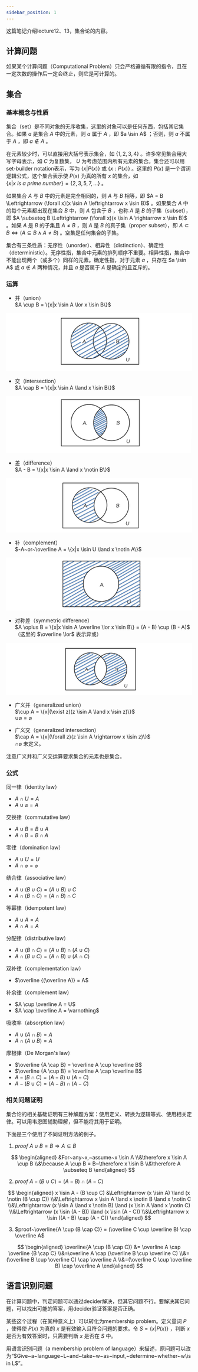 ```yaml
---
sidebar_position: 1
---
```


这篇笔记介绍lecture12、13，集合论的内容。

## 计算问题

如果某个计算问题（Computational Problem）只会严格遵循有限的指令，且在一定次数的操作后一定会终止，则它是可计算的。

## 集合

### 基本概念与性质

集合（set）是不同对象的无序收集，这里的对象可以是任何东西，包括其它集合。如果 $a$ 是集合 $A$ 中的元素，则 $a$ 属于 $A$ ，即 $a \isin A$ ；否则，则 $a$ 不属于 $A$ ，即 $a \notin A$ 。

在元素较少时，可以直接用大括号表示集合，如 $\{1,2,3,4\}$ 。许多常见集合用大写字母表示，如 $C$ 为复数集， $U$ 为考虑范围内所有元素的集合。集合还可以用set-builder notation表示，写为 $\{x|P(x)\}$ 或 $\{x:P(x)\}$ 。这里的 $P(x)$ 是一个谓词逻辑公式，这个集合表示使 $P(x)$ 为真的所有 $x$ 的集合，如 $\{x|x~is~a~prime~number\} = \{2,3,5,7,...\}$ 。  

如果集合 $A$ 与 $B$ 中的元素是完全相同的，则 $A$ 与 $B$ 相等，即 $A = B \Leftrightarrow (\forall x)(x \isin A \leftrightarrow x \isin B)$ 。如果集合 $A$ 中的每个元素都出现在集合 $B$ 中，则 $A$ 包含于 $B$ ，也称 $A$ 是 $B$ 的子集（subset），即 $A \subseteq B \Leftrightarrow (\forall x)(x \isin A \rightarrow x \isin B)$ 。如果 $A$ 是 $B$ 的子集且 $A \not = B$ ，则 $A$ 是 $B$ 的真子集（proper subset），即 $A \subset B \Leftrightarrow (A \subseteq B \land A \not = B)$ 。空集是任何集合的子集。  

集合有三条性质：无序性（unorder）、相异性（distinction）、确定性（deterministic）。无序性指，集合中元素的排列顺序不重要。相异性指，集合中不能出现两个（或多个）同样的元素。确定性指，对于元素 $a$ ，只存在 $a \isin A$ 或 $a \notin A$ 两种情况，并且 $a$ 是否属于 $A$ 是确定的且互斥的。

### 运算

- 并（union）  
$A \cup B = \{x|x \isin A \lor x \isin B\}$  

![union](./img/union.png)

- 交（intersection）  
$A \cap B = \{x|x \isin A \land x \isin B\}$  

![intersection](./img/intersection.png)  

- 差（difference）  
$A - B = \{x|x \isin A \land x \notin B\}$  

![difference](./img/difference.png)

- 补（complement）  
$-A~or~\overline A = \{x|x \isin U \land x \notin A\}$  

![complement](./img/complement.png)

- 对称差（symmetric difference）  
$A \oplus B = \{x|x \isin A \overline \lor x \isin B\} = (A - B) \cup (B - A)$  
（这里的 $\overline \lor$ 表示异或）  

![symmetric difference](./img/symmetric%20difference.png)  

- 广义并（generalized union）  
$\cup A = \{x|(\exist z)(z \isin A \land x \isin z)\}$  
$\cup \varnothing = \varnothing$

- 广义交（generalized intersection）  
$\cap A = \{x|(\forall z)(z \isin A \rightarrow x \isin z)\}$  
$\cap \varnothing$ 未定义。

注意广义并和广义交运算要求集合的元素也是集合。

### 公式

同一律（identity law）  

- $A \cap U = A$
- $A \cup \varnothing = A$

交换律（commutative law）  

- $A \cup B = B \cup A$
- $A \cap B = B \cap A$

零律（domination law）

- $A \cup U = U$
- $A \cap \varnothing = \varnothing$

结合律（associative law）

- $A \cup (B \cup C) = (A \cup B) \cup C$
- $A \cap (B \cap C) = (A \cap B) \cap C$

等幂律（idempotent law）

- $A \cup A = A$
- $A \cap A = A$

分配律（distributive law）

- $A \cup (B \cap C) = (A \cup B) \cap (A \cup C)$
- $A \cap (B \cup C) = (A \cap B) \cup (A \cap C)$

双补律（complementation law）  

- $\overline {(\overline A)} = A$

补余律（complement law）

- $A \cup \overline A = U$
- $A \cap \overline A = \varnothing$

吸收率（absorption law）

- $A \cup (A \cap B) = A$
- $A \cap (A \cup B) = A$ 

摩根律（De Morgan's law）

- $\overline {A \cap B} = \overline A \cup \overline B$
- $\overline {A \cup B} = \overline A \cap \overline B$
- $A - (B \cap C) = (A - B) \cup (A - C)$
- $A - (B \cup C) = (A - B) \cap (A - C)$

### 相关问题证明

集合论的相关基础证明有三种解题方案：使用定义、转换为逻辑等式、使用相关定律。可以用韦恩图辅助理解，但不能将其用于证明。  

下面是三个使用了不同证明方法的例子。  

1. $proof~A \cup B = B \Rightarrow A \subseteq B$  

$$
\begin{aligned}
&For~any~x,~assume~x \isin A
\\&\therefore x \isin A \cup B  
\\&\because A \cup B = B~\therefore x \isin B  
\\&\therefore A \subseteq B
\end{aligned}
$$

2. $proof~A - (B \cup C) = (A - B) \cap (A - C)$

$$
\begin{aligned}
x \isin A - (B \cup C) &\Leftrightarrow (x \isin A) \land (x \notin (B \cup C))
\\&\Leftrightarrow x \isin A \land x \notin B \land x \notin C
\\&\Leftrightarrow (x \isin A \land x \notin B) \land (x \isin A \land x \notin C)
\\&\Leftrightarrow (x \isin (A - B)) \land (x \isin (A - C))
\\&\Leftrightarrow x \isin ((A - B) \cap (A - C))
\end{aligned}
$$  

3. $proof~\overline{A \cup (B \cap C)} = (\overline C \cup \overline B) \cap \overline A$  

$$
\begin{aligned}
\overline{A \cup (B \cap C)} &= \overline A \cap \overline {B \cap C}
\\&=\overline A \cap (\overline B \cup \overline C)
\\&=(\overline B \cup \overline C) \cap \overline A
\\&=(\overline C \cup \overline B) \cap \overline A
\end{aligned}
$$

## 语言识别问题

在计算问题中，判定问题可以通过decider解决，但其它问题不行。要解决其它问题，可以找出可能的答案，用decider验证答案是否正确。  

某些这个过程（在某种意义上）可以转化为membership problem。定义量词 $P$ ，使得使 $P(x)$ 为真的 $x$ 是有效输入且符合问题的要求。令 $S = \{x|P(x)\}$ ，判断 $x$ 是否为有效答案时，只需要判断 $x$ 是否在 $S$ 中。  

用语言识别问题（a membership problem of language）来描述，原问题可以改为“$Give~a~language~L~and~take~w~as~input,~determine~whether~w\isin L$”。